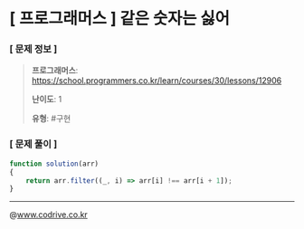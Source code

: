 # [ 프로그래머스 ] 같은 숫자는 싫어

### [ 문제 정보 ]
> **프로그래머스**: https://school.programmers.co.kr/learn/courses/30/lessons/12906
> 
> **난이도**: 1
>
> **유형**: #구현


### [ 문제 풀이 ]
```JavaScript
function solution(arr)
{
    return arr.filter((_, i) => arr[i] !== arr[i + 1]);
}
```


---
@www.codrive.co.kr